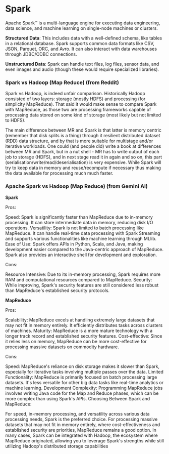# Spark

Apache Spark™ is a multi-language engine for executing data engineering, data science, and machine learning on single-node machines or clusters.

**Structured Data**: This includes data with a well-defined schema, like tables in a relational database. Spark supports common data formats like CSV, JSON, Parquet, ORC, and Avro. It can also interact with data warehouses through JDBC/ODBC connections.

**Unstructured Data**: Spark can handle text files, log files, sensor data, and even images and audio (though these would require specialized libraries).


### Spark vs Hadoop (Map Reduce) (from Reddit)

Spark vs Hadoop, is indeed unfair comparison. Historically Hadoop consisted of two layers: storage (mostly HDFS) and processing (for simplicity MapReduce). That said it would make sense to compare Spark with MapReduce, as those two are processing frameworks capable of processing data stored on some kind of storage (most likely but not limited to HDFS).

The main difference between MR and Spark is that latter is memory centric (remember that disk splits is a thing) through it resilient distributed dataset (RDD) data structure, and by that is more suitable for multistage and/or iterative workloads. One could (and people did) write a book at differences between MR and Spark, but in a nut shell - MR has to write output of each job to storage (HDFS), and in next stage read it in again and so on, this part (serialisation/write/read/deserialisation) is very expensive. While Spark will try to keep data in memory and reuse/recompute if necessary thus making the data available for processing much much faster.



### Apache Spark vs Hadoop (Map Reduce) (from Gemini AI)

**Spark**

Pros:

Speed: Spark is significantly faster than MapReduce due to in-memory processing. It can store intermediate data in memory, reducing disk I/O operations.
Versatility: Spark is not limited to batch processing like MapReduce. It can handle real-time data processing with Spark Streaming and supports various functionalities like machine learning through MLlib.
Ease of Use: Spark offers APIs in Python, Scala, and Java, making development easier compared to the Java-centric approach of MapReduce. Spark also provides an interactive shell for development and exploration.

Cons:

Resource Intensive: Due to its in-memory processing, Spark requires more RAM and computational resources compared to MapReduce.
Security: While improving, Spark's security features are still considered less robust than MapReduce's established security protocols.

**MapReduce**

Pros:

Scalability: MapReduce excels at handling extremely large datasets that may not fit in memory entirely. It efficiently distributes tasks across clusters of machines.
Maturity: MapReduce is a more mature technology with a longer track record and established security features.
Cost-effective: Since it relies less on memory, MapReduce can be more cost-effective for processing massive datasets on commodity hardware.

Cons:

Speed: MapReduce's reliance on disk storage makes it slower than Spark, especially for iterative tasks involving multiple passes over the data.
Limited Functionality: MapReduce is primarily focused on batch processing large datasets. It's less versatile for other big data tasks like real-time analytics or machine learning.
Development Complexity: Programming MapReduce jobs involves writing Java code for the Map and Reduce phases, which can be more complex than using Spark's APIs.
Choosing Between Spark and MapReduce:

For speed, in-memory processing, and versatility across various data processing needs, Spark is the preferred choice.
For processing massive datasets that may not fit in memory entirely, where cost-effectiveness and established security are priorities, MapReduce remains a good option.
In many cases, Spark can be integrated with Hadoop, the ecosystem where MapReduce originated, allowing you to leverage Spark's strengths while still utilizing Hadoop's distributed storage capabilities
